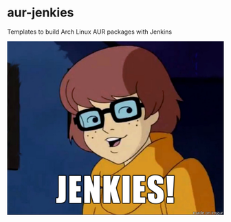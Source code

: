 # aur-jenkies
Templates to build Arch Linux AUR packages with Jenkins

![jenkies.png](jenkies.png "JENKIES!")
